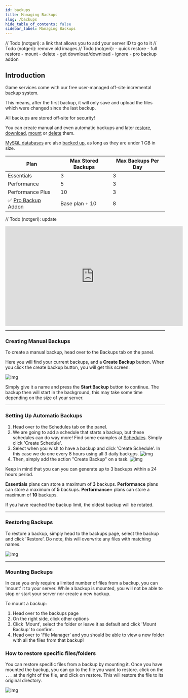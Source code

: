 ```yaml
---
id: backups
title: Managing Backups
slug: /backups
hide_table_of_contents: false
sidebar_label: Managing Backups
---
```


<div style={{display: 'none'}}>
// Todo (notgeri): a link that allows you to add your server ID to go to it
// Todo (notgeri): remove old images
// Todo (notgeri): 
- quick restore
- full restore
- mount
- delete
- get download/download
- ignore
- pro backup addon
</div>

## Introduction

Game services come with our free user-managed off-site incremental backup system.

This means, after the first backup, it will only save and upload the files which were changed since the last backup.

All backups are stored off-site for security!

You can create manual and even automatic backups and later [restore](#restoring-backups), [download](#downloading-backups), [mount](#mounting-backups) or [delete](#deleting-backups) them.

[MySQL databases](../databases) are also [backed up](#mysql-databases), as long as they are under 1 GB in size.

| Plan                                    | Max Stored Backups | Max Backups Per Day |
|-----------------------------------------|--------------------|---------------------|
| Essentials                              | 3                  | 3                   |
| Performance                             | 5                  | 3                   |
| Performance Plus                        | 10                 | 3                   |
| ✅ [Pro Backup Addon](#pro-backup-addon) | Base plan + 10     | 8                   |

// Todo (notgeri): update
<iframe width="560" height="315" src="https://www.youtube.com/embed/KnzimsqhwQs?si=NZM1oLrhgWiOqu4P" title="YouTube video player" frameborder="0" allow="accelerometer; autoplay; clipboard-write; encrypted-media; gyroscope; picture-in-picture; web-share" referrerpolicy="strict-origin-when-cross-origin" allowfullscreen></iframe>

---

### Creating Manual Backups

To create a manual backup, head over to the Backups tab on the panel.

Here you will find your current backups, and a **Create Backup** button. When you click the create backup button, you
will get this screen:

![img](/using_the_panel/backups/1.png)

Simply give it a name and press the **Start Backup** button to continue. The backup then will start in the background,
this may take some time depending on the size of your server.

---

### Setting Up Automatic Backups

1. Head over to the Schedules tab on the panel.
2. We are going to add a schedule that starts a backup, but these schedules can do way more! Find some examples
   at [Schedules](schedules.md). Simply click 'Create Schedule'.
3. Select when you wish to have a backup and click 'Create Schedule'. In this case we do one every 8 hours using all 3
   daily backups.
   ![img](/using_the_panel/backups/2.png)
4. Then, simply add the action "Create Backup" on a task.
   ![img](/using_the_panel/backups/3.png)

Keep in mind that you can you can generate up to 3 backups within a 24 hours period.

**Essentials** plans can store a maximum of **3** backups.
**Performance** plans can store a maximum of **5** backups.
**Performance+** plans can store a maximum of **10** backups.

If you have reached the backup limit, the oldest backup will be rotated.

---

### Restoring Backups

To restore a backup, simply head to the backups page, select the backup and click 'Restore'. Do note, this will
overwrite any files with matching names.

![img](/using_the_panel/backups/4.png)

---

### Mounting Backups

In case you only require a limited number of files from a backup, you can 'mount' it to your server. While a backup is
mounted, you will not be able to stop or start your server nor create a new backup.

To mount a backup:

1. Head over to the backups page
2. On the right side, click other options
3. Click 'Mount', select the folder or leave it as default and click 'Mount Backup' to confirm.
4. Head over to 'File Manager' and you should be able to view a new folder with all the files from that backup!

### How to restore specific files/folders

You can restore specific files from a backup by mounting it. Once you have mounted the backup, you can go to the file
you want to restore. click on the `...` at the right of the file, and click on restore. This will restore the file to
its original directory.

![img](/using_the_panel/backups/5.png)
